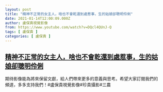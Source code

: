 ```yaml
---
layout: post
title: "精神不正常的女主人，啥也不會乾還到處惹事，生的姑娘卻聰明伶俐"
date: 2021-01-14T12:00:09.000Z
author: 盧保貴視覺影像
from: https://www.youtube.com/watch?v=DQcl4QUnJ-Q
tags: [ 盧保貴 ]
categories: [ 盧保貴 ]
---
```

<!--1610625609000-->
[精神不正常的女主人，啥也不會乾還到處惹事，生的姑娘卻聰明伶俐](https://www.youtube.com/watch?v=DQcl4QUnJ-Q)
------

<div>
期待影像能為將來保留文獻，給人們帶來更多的意義與思考。希望大家訂閱我們的頻道，多多支持我們！#盧保貴視覺影像#珍貴攝影#三農
</div>
